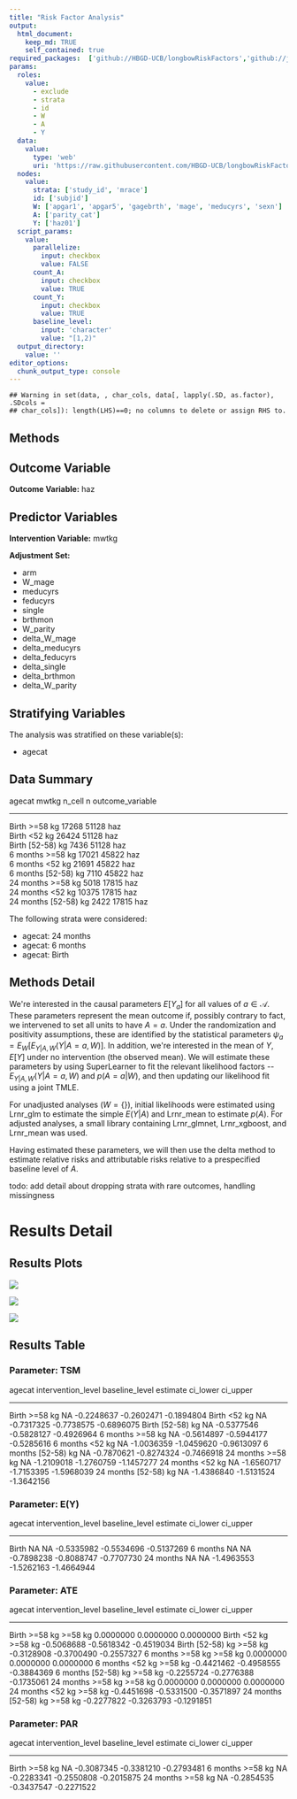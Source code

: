 ```yaml
---
title: "Risk Factor Analysis"
output: 
  html_document:
    keep_md: TRUE
    self_contained: true
required_packages:  ['github://HBGD-UCB/longbowRiskFactors','github://jeremyrcoyle/skimr@vector_types', 'github://tlverse/delayed']
params:
  roles:
    value:
      - exclude
      - strata
      - id
      - W
      - A
      - Y
  data: 
    value: 
      type: 'web'
      uri: 'https://raw.githubusercontent.com/HBGD-UCB/longbowRiskFactors/master/inst/sample_data/birthwt_data.rdata'
  nodes:
    value:
      strata: ['study_id', 'mrace']
      id: ['subjid']
      W: ['apgar1', 'apgar5', 'gagebrth', 'mage', 'meducyrs', 'sexn']
      A: ['parity_cat']
      Y: ['haz01']
  script_params:
    value:
      parallelize:
        input: checkbox
        value: FALSE
      count_A:
        input: checkbox
        value: TRUE
      count_Y:
        input: checkbox
        value: TRUE        
      baseline_level:
        input: 'character'
        value: "[1,2)"
  output_directory:
    value: ''
editor_options: 
  chunk_output_type: console
---
```







```
## Warning in set(data, , char_cols, data[, lapply(.SD, as.factor), .SDcols =
## char_cols]): length(LHS)==0; no columns to delete or assign RHS to.
```

## Methods
## Outcome Variable

**Outcome Variable:** haz

## Predictor Variables

**Intervention Variable:** mwtkg

**Adjustment Set:**

* arm
* W_mage
* meducyrs
* feducyrs
* single
* brthmon
* W_parity
* delta_W_mage
* delta_meducyrs
* delta_feducyrs
* delta_single
* delta_brthmon
* delta_W_parity

## Stratifying Variables

The analysis was stratified on these variable(s):

* agecat

## Data Summary

agecat      mwtkg         n_cell       n  outcome_variable 
----------  -----------  -------  ------  -----------------
Birth       >=58 kg        17268   51128  haz              
Birth       <52 kg         26424   51128  haz              
Birth       [52-58) kg      7436   51128  haz              
6 months    >=58 kg        17021   45822  haz              
6 months    <52 kg         21691   45822  haz              
6 months    [52-58) kg      7110   45822  haz              
24 months   >=58 kg         5018   17815  haz              
24 months   <52 kg         10375   17815  haz              
24 months   [52-58) kg      2422   17815  haz              


The following strata were considered:

* agecat: 24 months
* agecat: 6 months
* agecat: Birth



## Methods Detail

We're interested in the causal parameters $E[Y_a]$ for all values of $a \in \mathcal{A}$. These parameters represent the mean outcome if, possibly contrary to fact, we intervened to set all units to have $A=a$. Under the randomization and positivity assumptions, these are identified by the statistical parameters $\psi_a=E_W[E_{Y|A,W}(Y|A=a,W)]$.  In addition, we're interested in the mean of $Y$, $E[Y]$ under no intervention (the observed mean). We will estimate these parameters by using SuperLearner to fit the relevant likelihood factors -- $E_{Y|A,W}(Y|A=a,W)$ and $p(A=a|W)$, and then updating our likelihood fit using a joint TMLE.

For unadjusted analyses ($W=\{\}$), initial likelihoods were estimated using Lrnr_glm to estimate the simple $E(Y|A)$ and Lrnr_mean to estimate $p(A)$. For adjusted analyses, a small library containing Lrnr_glmnet, Lrnr_xgboost, and Lrnr_mean was used.

Having estimated these parameters, we will then use the delta method to estimate relative risks and attributable risks relative to a prespecified baseline level of $A$.

todo: add detail about dropping strata with rare outcomes, handling missingness







# Results Detail

## Results Plots
![](/tmp/807c15c8-0bb3-4347-b7f7-e4cbffe880ad/d38b39a9-f10d-4334-a3e3-0499056757fe/REPORT_files/figure-html/plot_tsm-1.png)<!-- -->



![](/tmp/807c15c8-0bb3-4347-b7f7-e4cbffe880ad/d38b39a9-f10d-4334-a3e3-0499056757fe/REPORT_files/figure-html/plot_ate-1.png)<!-- -->



![](/tmp/807c15c8-0bb3-4347-b7f7-e4cbffe880ad/d38b39a9-f10d-4334-a3e3-0499056757fe/REPORT_files/figure-html/plot_par-1.png)<!-- -->

## Results Table

### Parameter: TSM


agecat      intervention_level   baseline_level      estimate     ci_lower     ci_upper
----------  -------------------  ---------------  -----------  -----------  -----------
Birth       >=58 kg              NA                -0.2248637   -0.2602471   -0.1894804
Birth       <52 kg               NA                -0.7317325   -0.7738575   -0.6896075
Birth       [52-58) kg           NA                -0.5377546   -0.5828127   -0.4926964
6 months    >=58 kg              NA                -0.5614897   -0.5944177   -0.5285616
6 months    <52 kg               NA                -1.0036359   -1.0459620   -0.9613097
6 months    [52-58) kg           NA                -0.7870621   -0.8274324   -0.7466918
24 months   >=58 kg              NA                -1.2109018   -1.2760759   -1.1457277
24 months   <52 kg               NA                -1.6560717   -1.7153395   -1.5968039
24 months   [52-58) kg           NA                -1.4386840   -1.5131524   -1.3642156


### Parameter: E(Y)


agecat      intervention_level   baseline_level      estimate     ci_lower     ci_upper
----------  -------------------  ---------------  -----------  -----------  -----------
Birth       NA                   NA                -0.5335982   -0.5534696   -0.5137269
6 months    NA                   NA                -0.7898238   -0.8088747   -0.7707730
24 months   NA                   NA                -1.4963553   -1.5262163   -1.4664944


### Parameter: ATE


agecat      intervention_level   baseline_level      estimate     ci_lower     ci_upper
----------  -------------------  ---------------  -----------  -----------  -----------
Birth       >=58 kg              >=58 kg            0.0000000    0.0000000    0.0000000
Birth       <52 kg               >=58 kg           -0.5068688   -0.5618342   -0.4519034
Birth       [52-58) kg           >=58 kg           -0.3128908   -0.3700490   -0.2557327
6 months    >=58 kg              >=58 kg            0.0000000    0.0000000    0.0000000
6 months    <52 kg               >=58 kg           -0.4421462   -0.4958555   -0.3884369
6 months    [52-58) kg           >=58 kg           -0.2255724   -0.2776388   -0.1735061
24 months   >=58 kg              >=58 kg            0.0000000    0.0000000    0.0000000
24 months   <52 kg               >=58 kg           -0.4451698   -0.5331500   -0.3571897
24 months   [52-58) kg           >=58 kg           -0.2277822   -0.3263793   -0.1291851


### Parameter: PAR


agecat      intervention_level   baseline_level      estimate     ci_lower     ci_upper
----------  -------------------  ---------------  -----------  -----------  -----------
Birth       >=58 kg              NA                -0.3087345   -0.3381210   -0.2793481
6 months    >=58 kg              NA                -0.2283341   -0.2550808   -0.2015875
24 months   >=58 kg              NA                -0.2854535   -0.3437547   -0.2271522
